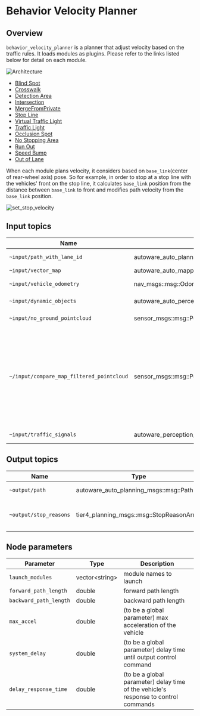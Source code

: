 # Behavior Velocity Planner

## Overview

`behavior_velocity_planner` is a planner that adjust velocity based on the traffic rules.
It loads modules as plugins. Please refer to the links listed below for detail on each module.

![Architecture](./docs/BehaviorVelocityPlanner-Architecture.drawio.svg)

- [Blind Spot](../behavior_velocity_blind_spot_module/README.md)
- [Crosswalk](../behavior_velocity_crosswalk_module/README.md)
- [Detection Area](../behavior_velocity_detection_area_module/README.md)
- [Intersection](../behavior_velocity_intersection_module/README.md)
- [MergeFromPrivate](../behavior_velocity_intersection_module/README.md#merge-from-private)
- [Stop Line](../behavior_velocity_stop_line_module/README.md)
- [Virtual Traffic Light](../behavior_velocity_virtual_traffic_light_module/README.md)
- [Traffic Light](../behavior_velocity_traffic_light_module/README.md)
- [Occlusion Spot](../behavior_velocity_occlusion_spot_module/README.md)
- [No Stopping Area](../behavior_velocity_no_stopping_area_module/README.md)
- [Run Out](../behavior_velocity_run_out_module/README.md)
- [Speed Bump](../behavior_velocity_speed_bump_module/README.md)
- [Out of Lane](../behavior_velocity_out_of_lane_module/README.md)

When each module plans velocity, it considers based on `base_link`(center of rear-wheel axis) pose.
So for example, in order to stop at a stop line with the vehicles' front on the stop line, it calculates `base_link` position from the distance between `base_link` to front and modifies path velocity from the `base_link` position.

![set_stop_velocity](./docs/set_stop_velocity.drawio.svg)

## Input topics

| Name                                      | Type                                                 | Description                                                                                                                     |
| ----------------------------------------- | ---------------------------------------------------- | ------------------------------------------------------------------------------------------------------------------------------- |
| `~input/path_with_lane_id`                | autoware_auto_planning_msgs::msg::PathWithLaneId     | path with lane_id                                                                                                               |
| `~input/vector_map`                       | autoware_auto_mapping_msgs::msg::HADMapBin           | vector map                                                                                                                      |
| `~input/vehicle_odometry`                 | nav_msgs::msg::Odometry                              | vehicle velocity                                                                                                                |
| `~input/dynamic_objects`                  | autoware_auto_perception_msgs::msg::PredictedObjects | dynamic objects                                                                                                                 |
| `~input/no_ground_pointcloud`             | sensor_msgs::msg::PointCloud2                        | obstacle pointcloud                                                                                                             |
| `~/input/compare_map_filtered_pointcloud` | sensor_msgs::msg::PointCloud2                        | obstacle pointcloud filtered by compare map. Note that this is used only when the detection method of run out module is Points. |
| `~input/traffic_signals`                  | autoware_perception_msgs::msg::TrafficSignalArray    | traffic light states                                                                                                            |

## Output topics

| Name                   | Type                                      | Description                            |
| ---------------------- | ----------------------------------------- | -------------------------------------- |
| `~output/path`         | autoware_auto_planning_msgs::msg::Path    | path to be followed                    |
| `~output/stop_reasons` | tier4_planning_msgs::msg::StopReasonArray | reasons that cause the vehicle to stop |

## Node parameters

| Parameter              | Type                 | Description                                                                         |
| ---------------------- | -------------------- | ----------------------------------------------------------------------------------- |
| `launch_modules`       | vector&lt;string&gt; | module names to launch                                                              |
| `forward_path_length`  | double               | forward path length                                                                 |
| `backward_path_length` | double               | backward path length                                                                |
| `max_accel`            | double               | (to be a global parameter) max acceleration of the vehicle                          |
| `system_delay`         | double               | (to be a global parameter) delay time until output control command                  |
| `delay_response_time`  | double               | (to be a global parameter) delay time of the vehicle's response to control commands |
